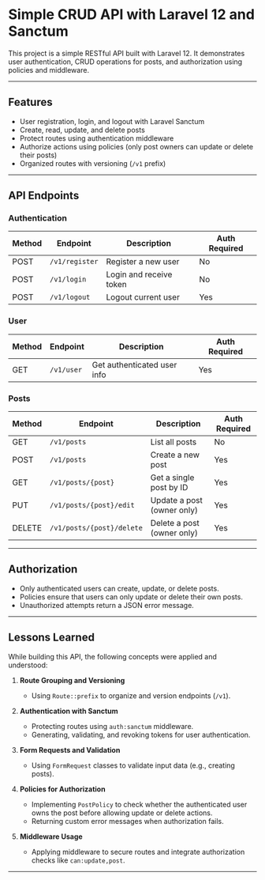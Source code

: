 # Simple CRUD API with Laravel 12 and Sanctum

This project is a simple RESTful API built with Laravel 12. It demonstrates user authentication, CRUD operations for posts, and authorization using policies and middleware.

---

## Features

- User registration, login, and logout with Laravel Sanctum
- Create, read, update, and delete posts
- Protect routes using authentication middleware
- Authorize actions using policies (only post owners can update or delete their posts)
- Organized routes with versioning (`/v1` prefix)

---

## API Endpoints

### Authentication

| Method | Endpoint       | Description                  | Auth Required |
|--------|---------------|------------------------------|---------------|
| POST   | `/v1/register` | Register a new user          | No            |
| POST   | `/v1/login`    | Login and receive token      | No            |
| POST   | `/v1/logout`   | Logout current user          | Yes           |

### User

| Method | Endpoint       | Description                | Auth Required |
|--------|---------------|----------------------------|---------------|
| GET    | `/v1/user`     | Get authenticated user info | Yes           |

### Posts

| Method | Endpoint               | Description               | Auth Required |
|--------|------------------------|---------------------------|---------------|
| GET    | `/v1/posts`            | List all posts            | No            |
| POST   | `/v1/posts`            | Create a new post         | Yes           |
| GET    | `/v1/posts/{post}`     | Get a single post by ID   | Yes           |
| PUT    | `/v1/posts/{post}/edit`| Update a post (owner only)| Yes           |
| DELETE | `/v1/posts/{post}/delete` | Delete a post (owner only)| Yes          |

---

## Authorization

- Only authenticated users can create, update, or delete posts.
- Policies ensure that users can only update or delete their own posts.
- Unauthorized attempts return a JSON error message.

---

## Lessons Learned

While building this API, the following concepts were applied and understood:

1. **Route Grouping and Versioning**  
   - Using `Route::prefix` to organize and version endpoints (`/v1`).

2. **Authentication with Sanctum**  
   - Protecting routes using `auth:sanctum` middleware.  
   - Generating, validating, and revoking tokens for user authentication.

3. **Form Requests and Validation**  
   - Using `FormRequest` classes to validate input data (e.g., creating posts).

4. **Policies for Authorization**  
   - Implementing `PostPolicy` to check whether the authenticated user owns the post before allowing update or delete actions.  
   - Returning custom error messages when authorization fails.

5. **Middleware Usage**  
   - Applying middleware to secure routes and integrate authorization checks like `can:update,post`.

---

